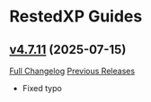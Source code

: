 # RestedXP Guides

## [v4.7.11](https://github.com/RestedXP/RXPGuides/tree/v4.7.11) (2025-07-15)
[Full Changelog](https://github.com/RestedXP/RXPGuides/compare/v4.7.10...v4.7.11) [Previous Releases](https://github.com/RestedXP/RXPGuides/releases)

- Fixed typo  
